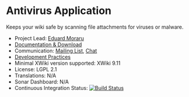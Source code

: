 # Antivirus Application

Keeps your wiki safe by scanning file attachments for viruses or malware.

* Project Lead: [Eduard Moraru](https://github.com/Enygma2002)
* [Documentation & Download](https://store.xwiki.com/xwiki/bin/view/Extension/Antivirus+Application)
* Communication: [Mailing List](https://dev.xwiki.org/xwiki/bin/view/Community/MailingLists), [Chat](https://dev.xwiki.org/xwiki/bin/view/Community/Chat)
* [Development Practices](https://dev.xwiki.org/)
* Minimal XWiki version supported: XWiki 9.11
* License: LGPL 2.1
* Translations: N/A
* Sonar Dashboard: N/A
* Continuous Integration Status: [![Build Status](http://ci.xwikisas.com/view/All/job/xwikisas/job/application-antivirus/job/master/badge/icon)](http://ci.xwikisas.com/view/All/job/xwikisas/job/application-antivirus/job/master/)
